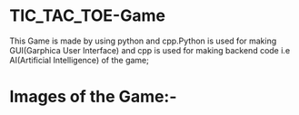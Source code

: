 # TIC_TAC_TOE-Game
This Game is made by using python and cpp.Python is used for making GUI(Garphica User Interface) and cpp is used for making backend code i.e AI(Artificial Intelligence) of the game;

# Images of the Game:-
